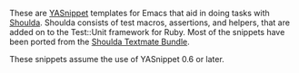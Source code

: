 These are [YASnippet](http://yasnippet.googlecode.com/svn/trunk/doc/index.html) templates for Emacs that aid in doing tasks with [Shoulda](http://github.com/thoughtbot/shoulda/tree/master). Shoulda consists of test macros, assertions, and helpers, that are added on to the Test::Unit framework for Ruby. Most of the snippets have been ported from the [Shoulda Textmate Bundle](http://svn.textmate.org/trunk/Review/Bundles/Ruby%20Shoulda.tmbundle/).

These snippets assume the use of YASnippet 0.6 or later. 
